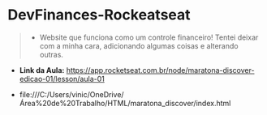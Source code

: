 # DevFinances-Rockeatseat

>- Website que funciona como um controle financeiro! Tentei deixar com a minha cara, adicionando algumas coisas e alterando outras.

- **Link da Aula:** https://app.rocketseat.com.br/node/maratona-discover-edicao-01/lesson/aula-01

- file:///C:/Users/vinic/OneDrive/Área%20de%20Trabalho/HTML/maratona_discover/index.html
